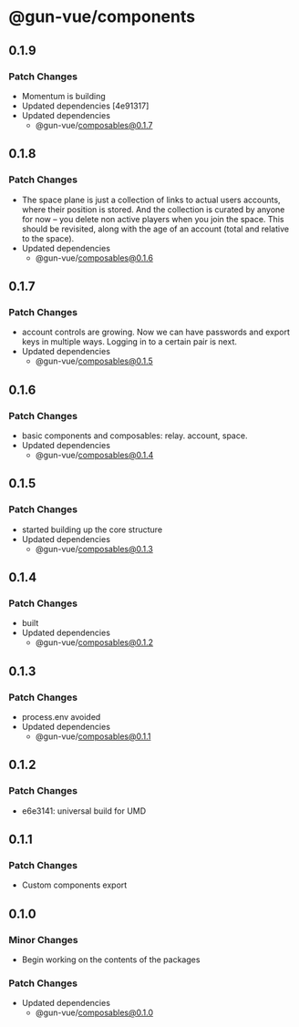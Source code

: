 # @gun-vue/components

## 0.1.9

### Patch Changes

- Momentum is building
- Updated dependencies [4e91317]
- Updated dependencies
  - @gun-vue/composables@0.1.7

## 0.1.8

### Patch Changes

- The space plane is just a collection of links to actual users accounts, where their position is stored. And the collection is curated by anyone for now – you delete non active players when you join the space. This should be revisited, along with the age of an account (total and relative to the space).
- Updated dependencies
  - @gun-vue/composables@0.1.6

## 0.1.7

### Patch Changes

- account controls are growing. Now we can have passwords and export keys in multiple ways. Logging in to a certain pair is next.
- Updated dependencies
  - @gun-vue/composables@0.1.5

## 0.1.6

### Patch Changes

- basic components and composables: relay. account, space.
- Updated dependencies
  - @gun-vue/composables@0.1.4

## 0.1.5

### Patch Changes

- started building up the core structure
- Updated dependencies
  - @gun-vue/composables@0.1.3

## 0.1.4

### Patch Changes

- built
- Updated dependencies
  - @gun-vue/composables@0.1.2

## 0.1.3

### Patch Changes

- process.env avoided
- Updated dependencies
  - @gun-vue/composables@0.1.1

## 0.1.2

### Patch Changes

- e6e3141: universal build for UMD

## 0.1.1

### Patch Changes

- Custom components export

## 0.1.0

### Minor Changes

- Begin working on the contents of the packages

### Patch Changes

- Updated dependencies
  - @gun-vue/composables@0.1.0
